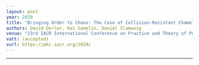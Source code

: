 ```yaml
---
layout: post
year: 2020
title: "Bringing Order to Chaos: The Case of Collision-Resistant Chameleon-Hashes"
authors: David Derler, Kai Samelin, Daniel Slamanig
venue: "23rd IACR International Conference on Practice and Theory of Public-Key Cryptography"
vatt: (accepted)
vurl: https://pkc.iacr.org/2020/
---
```



---


